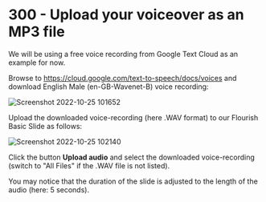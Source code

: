 # 300 - Upload your voiceover as an MP3 file

We will be using a free voice recording from Google Text Cloud as an example for now.

Browse to https://cloud.google.com/text-to-speech/docs/voices and download English Male (en-GB-Wavenet-B) voice recording:

![Screenshot 2022-10-25 101652](https://user-images.githubusercontent.com/1499433/197721040-3e673c05-bd80-49f3-b091-eb1d198bc0e9.png)

Upload the downloaded voice-recording (here .WAV format) to our Flourish Basic Slide as follows:

![Screenshot 2022-10-25 102140](https://user-images.githubusercontent.com/1499433/197722229-68a2afca-1f52-49a9-987c-1972960b2b29.png)

Click the button **Upload audio** and select the downloaded voice-recording (switch to "All Files" if the .WAV file is not listed).

You may notice that the duration of the slide is adjusted to the length of the audio (here: 5 seconds).
